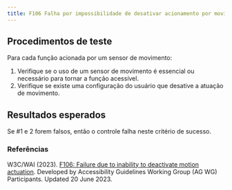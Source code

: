 ```yaml
---
title: F106 Falha por impossibilidade de desativar acionamento por movimento
---
```


## Procedimentos de teste

Para cada função acionada por um sensor de movimento:
1. Verifique se o uso de um sensor de movimento é essencial ou necessário para tornar a função acessível.
2. Verifique se existe uma configuração do usuário que desative a atuação de movimento.

## Resultados esperados
Se #1 e 2 forem falsos, então o controle falha neste critério de sucesso.

### Referências

W3C/WAI (2023). [F106: Failure due to inability to deactivate motion actuation](https://www.w3.org/WAI/WCAG21/Techniques/failures/F106). Developed by Accessibility Guidelines Working Group (AG WG) Participants. Updated 20 June 2023.